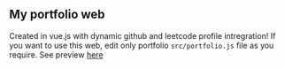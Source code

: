 ## My portfolio web
Created in vue.js with dynamic github and leetcode profile intregration!
If you want to use this web, edit only portfolio `src/portfolio.js` file as you require.
See preview [here](https://tribhuwan.vercel.app)
